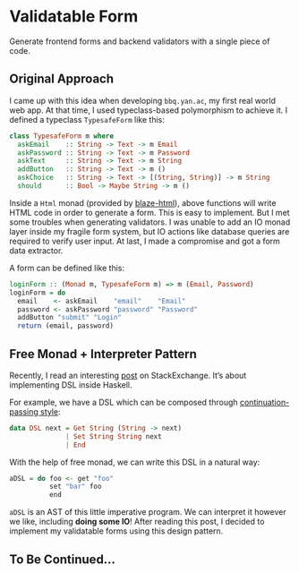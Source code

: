 # Validatable Form
Generate frontend forms and backend validators with a single piece of code.

## Original Approach
I came up with this idea when developing `bbq.yan.ac`, my first real world web app. At that time, I used typeclass-based polymorphism to achieve it. I defined a typeclass `TypesafeForm` like this:

```Haskell
class TypesafeForm m where
  askEmail    :: String -> Text -> m Email
  askPassword :: String -> Text -> m Password
  askText     :: String -> Text -> m String
  addButton   :: String -> Text -> m ()
  askChoice   :: String -> Text -> [(String, String)] -> m String
  should      :: Bool -> Maybe String -> m ()
```

Inside a `Html` monad (provided by [blaze-html](https://hackage.haskell.org/package/blaze-html)), above functions will write HTML code in order to generate a form. This is easy to implement. But I met some troubles when generating validators. I was unable to add an IO monad layer inside my fragile form system, but IO actions like database queries are required to verify user input. At last, I made a compromise and got a form data extractor.

A form can be defined like this:

```Haskell
loginForm :: (Monad m, TypesafeForm m) => m (Email, Password)
loginForm = do
  email    <- askEmail    "email"    "Email"
  password <- askPassword "password" "Password"
  addButton "submit" "Login"
  return (email, password)
```

## Free Monad + Interpreter Pattern
Recently, I read an interesting [post](http://programmers.stackexchange.com/questions/242795/what-is-the-free-monad-interpreter-pattern) on StackExchange. It’s about implementing DSL inside Haskell.

For example, we have a DSL which can be composed through [continuation-passing style](http://en.wikipedia.org/wiki/Continuation-passing_style):

```Haskell
data DSL next = Get String (String -> next)
              | Set String String next
              | End
```

With the help of free monad, we can write this DSL in a natural way:

```Haskell
aDSL = do foo <- get "foo"
          set "bar" foo
          end
```

`aDSL` is an AST of this little imperative program. We can interpret it however we like, including **doing some IO**! After reading this post, I decided to implement my validatable forms using this design pattern.

## To Be Continued…
